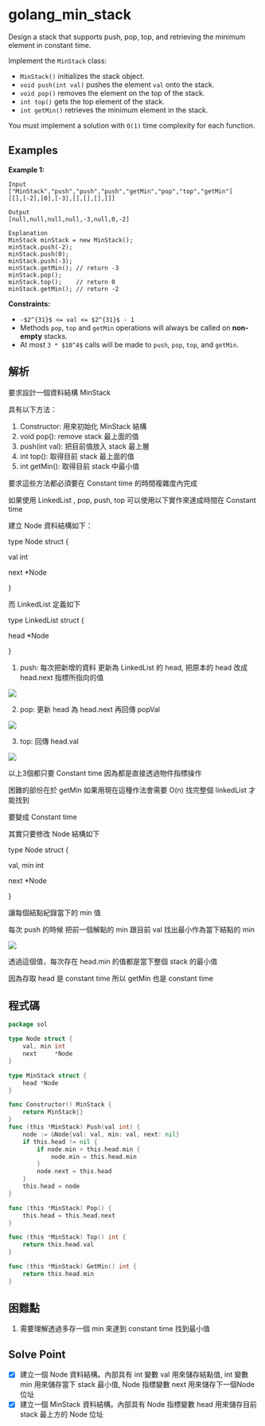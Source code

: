 # golang_min_stack

Design a stack that supports push, pop, top, and retrieving the minimum element in constant time.

Implement the `MinStack` class:

- `MinStack()` initializes the stack object.
- `void push(int val)` pushes the element `val` onto the stack.
- `void pop()` removes the element on the top of the stack.
- `int top()` gets the top element of the stack.
- `int getMin()` retrieves the minimum element in the stack.

You must implement a solution with `O(1)` time complexity for each function.

## Examples

**Example 1:**

```
Input
["MinStack","push","push","push","getMin","pop","top","getMin"]
[[],[-2],[0],[-3],[],[],[],[]]

Output
[null,null,null,null,-3,null,0,-2]

Explanation
MinStack minStack = new MinStack();
minStack.push(-2);
minStack.push(0);
minStack.push(-3);
minStack.getMin(); // return -3
minStack.pop();
minStack.top();    // return 0
minStack.getMin(); // return -2

```

**Constraints:**

- `-$2^{31}$ <= val <= $2^{31}$ - 1`
- Methods `pop`, `top` and `getMin` operations will always be called on **non-empty** stacks.
- At most `3 * $10^4$` calls will be made to `push`, `pop`, `top`, and `getMin`.

## 解析

要求設計一個資料結構 MinStack

具有以下方法：

1. Constructor: 用來初始化 MinStack 結構
2. void pop():  remove stack 最上面的值
3. push(int val): 把目前值放入 stack 最上層
4. int top(): 取得目前 stack 最上面的值
5. int getMin(): 取得目前 stack 中最小值

要求這些方法都必須要在 Constant time 的時間複雜度內完成

如果使用 LinkedList , pop, push, top 可以使用以下實作來達成時間在 Constant time

建立 Node 資料結構如下：

type Node struct {

   val int

   next *Node

}

而 LinkedList 定義如下

type LinkedList struct {

   head *Node

}

1. push: 每次把新增的資料 更新為 LinkedList 的 head, 把原本的 head 改成 head.next 指標所指向的值

 ![](https://i.imgur.com/PK850bh.png)

2. pop: 更新 head 為 head.next 再回傳 popVal

![](https://i.imgur.com/ynC8TZx.png)

3.  top: 回傳 head.val

![](https://i.imgur.com/sKqOAC9.png)

以上3個都只要 Constant time 因為都是直接透過物件指標操作

困難的部份在於 getMin 如果用現在這種作法會需要 O(n) 找完整個 linkedList 才能找到

要變成 Constant time

其實只要修改 Node 結構如下

type Node struct {

   val, min int

   next *Node

}

讓每個結點紀錄當下的 min 值

每次 push 的時候 把前一個解點的 min 跟目前 val 找出最小作為當下結點的 min

![](https://i.imgur.com/UXQ86Hf.png)


透過這個值，每次存在 head.min 的值都是當下整個 stack 的最小值

因為存取 head 是 constant time 所以 getMin 也是 constant time

## 程式碼
```go
package sol

type Node struct {
	val, min int
	next     *Node
}

type MinStack struct {
	head *Node
}

func Constructor() MinStack {
	return MinStack{}
}
func (this *MinStack) Push(val int) {
	node := &Node{val: val, min: val, next: nil}
	if this.head != nil {
		if node.min > this.head.min {
			node.min = this.head.min
		}
		node.next = this.head
	}
	this.head = node
}

func (this *MinStack) Pop() {
	this.head = this.head.next
}

func (this *MinStack) Top() int {
	return this.head.val
}

func (this *MinStack) GetMin() int {
	return this.head.min
}

```
## 困難點

1. 需要理解透過多存一個 min 來達到 constant time 找到最小值

## Solve Point

- [x]  建立一個 Node 資料結構。內部具有 int 變數 val 用來儲存結點值, int 變數 min 用來儲存當下 stack 最小值, Node 指標變數 next 用來儲存下一個Node位址
- [x]  建立一個 MinStack 資料結構。內部具有 Node 指標變數 head 用來儲存目前 stack 最上方的 Node 位址